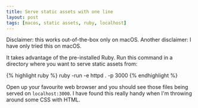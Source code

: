 ```yaml
---
title: Serve static assets with one line
layout: post
tags: [macos, static assets, ruby, localhost]
---
```


Disclaimer: this works out-of-the-box only on macOS. Another disclaimer: I have only tried this on macOS.

It takes advantage of the pre-installed Ruby. Run this command in a directory where you want to serve static assets from:

{% highlight ruby %}
ruby -run -e httpd . -p 3000
{% endhighlight %}

Open up your favourite web browser and you should see those files being served on <code>localhost:3000</code>. I have found this really handy when I'm throwing around some CSS with HTML.
